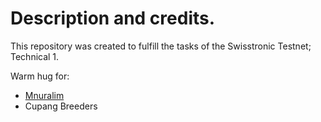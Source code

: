 # Description and credits.
This repository was created to fulfill the tasks of the Swisstronic Testnet; Technical 1.

Warm hug for:  
- [Mnuralim](https://github.com/Mnuralim)  
- Cupang Breeders
